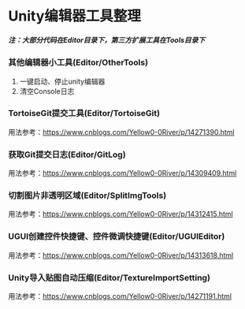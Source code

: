 # Unity编辑器工具整理
##### 注：大部分代码在Editor目录下，第三方扩展工具在Tools目录下
### 其他编辑器小工具(Editor/OtherTools)
1. 一键启动、停止unity编辑器
2. 清空Console日志
### TortoiseGit提交工具(Editor/TortoiseGit)
用法参考：https://www.cnblogs.com/Yellow0-0River/p/14271390.html
### 获取Git提交日志(Editor/GitLog)
用法参考：https://www.cnblogs.com/Yellow0-0River/p/14309409.html
### 切割图片非透明区域(Editor/SplitImgTools)
用法参考：https://www.cnblogs.com/Yellow0-0River/p/14312415.html
### UGUI创建控件快捷键、控件微调快捷键(Editor/UGUIEditor)
用法参考：https://www.cnblogs.com/Yellow0-0River/p/14313618.html
### Unity导入贴图自动压缩(Editor/TextureImportSetting)
用法参考：https://www.cnblogs.com/Yellow0-0River/p/14271191.html